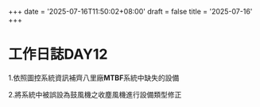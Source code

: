 +++
date = '2025-07-16T11:50:02+08:00'
draft = false
title = '2025-07-16'
+++

# 工作日誌DAY12

<!--more-->

1.依照圖控系統資訊補齊八里廠**MTBF**系統中缺失的設備

2.將系統中被誤設為鼓風機之收塵風機進行設備類型修正